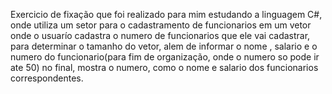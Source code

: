 Exercicio de fixação que foi realizado para mim estudando a linguagem C#, onde utiliza um setor para o cadastramento de funcionarios em um vetor onde o usuarío cadastra o numero de funcionarios que ele vai cadastrar, para determinar o tamanho do vetor, alem de informar o nome , salario e o numero do funcionario(para fim de organização, onde o numero so pode ir ate 50) no final, mostra o numero, como o nome e salario dos funcionarios correspondentes.
